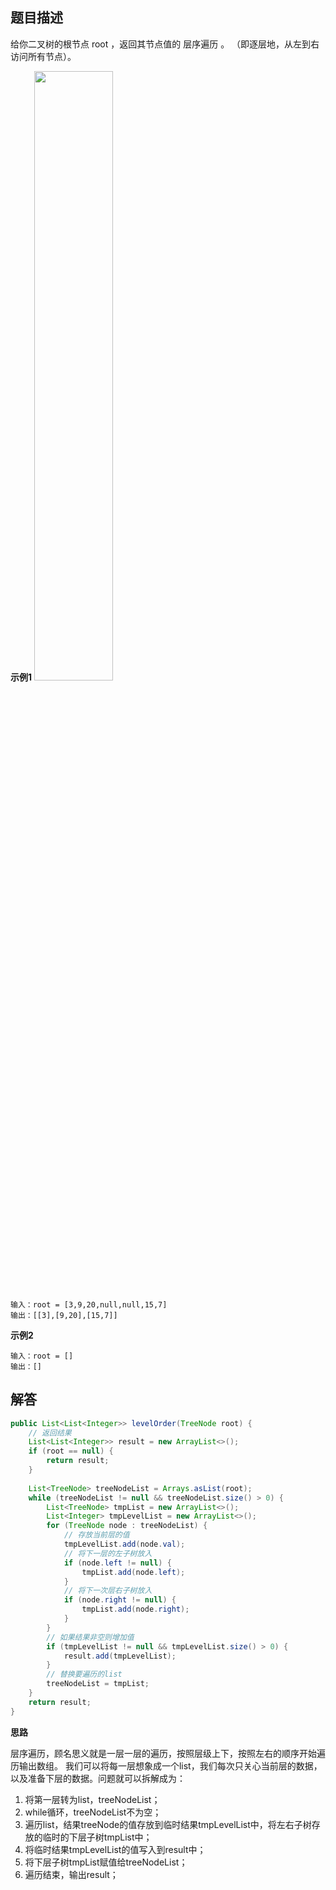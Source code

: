 ## 题目描述
给你二叉树的根节点 root ，返回其节点值的 层序遍历 。 （即逐层地，从左到右访问所有节点）。

**示例1**
<img src="https://pic-1253536986.cos.ap-nanjing.myqcloud.com/20220424154637.png" width="50%">
```
输入：root = [3,9,20,null,null,15,7]  
输出：[[3],[9,20],[15,7]]
```
**示例2**
```
输入：root = []  
输出：[]
```

## 解答
```Java
public List<List<Integer>> levelOrder(TreeNode root) {  
    // 返回结果  
    List<List<Integer>> result = new ArrayList<>();  
    if (root == null) {  
        return result;  
    }  
  
    List<TreeNode> treeNodeList = Arrays.asList(root);  
    while (treeNodeList != null && treeNodeList.size() > 0) {  
        List<TreeNode> tmpList = new ArrayList<>();  
        List<Integer> tmpLevelList = new ArrayList<>();  
        for (TreeNode node : treeNodeList) {  
            // 存放当前层的值  
            tmpLevelList.add(node.val);  
            // 将下一层的左子树放入  
            if (node.left != null) {  
                tmpList.add(node.left);  
            }  
            // 将下一次层右子树放入  
            if (node.right != null) {  
                tmpList.add(node.right);  
            }  
        }  
        // 如果结果非空则增加值  
        if (tmpLevelList != null && tmpLevelList.size() > 0) {  
            result.add(tmpLevelList);  
        }  
        // 替换要遍历的list  
        treeNodeList = tmpList;  
    }  
    return result;  
}
```

**思路**

层序遍历，顾名思义就是一层一层的遍历，按照层级上下，按照左右的顺序开始遍历输出数组。
我们可以将每一层想象成一个list，我们每次只关心当前层的数据，以及准备下层的数据。问题就可以拆解成为：
1. 将第一层转为list，treeNodeList；
2. while循环，treeNodeList不为空；
3. 遍历list，结果treeNode的值存放到临时结果tmpLevelList中，将左右子树存放的临时的下层子树tmpList中；
4. 将临时结果tmpLevelList的值写入到result中；
5. 将下层子树tmpList赋值给treeNodeList；
6. 遍历结束，输出result；
